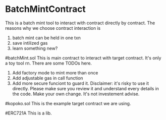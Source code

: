 # BatchMintContract
This is a batch mint tool to interact with contract directly by contract.
The reasons why we choose contract interaction is 
1. batch mint can be held in one txn
2. save intilized gas
3. learn something new?

#batchMint.sol
This is main contract to interact with target contract. It's only a toy tool rn.
There are some TODOs here.
1. Add factory mode to mint more than once
2. Add adjustable gas in call function
3. Add more secure funciont to guard it.
Disclaimer: it's risky to use it directly. Please make sure you review it and understand every details in the code. Make your own change. It's not investement advise.

#kopoko.sol
This is the example target contract we are using.

#ERC721A
This is a lib.